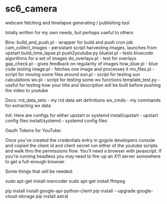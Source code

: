 sc6_camera
==========

webcam fetching and timelapse generating / publishing tool

totally written for my own needs, but perhaps useful to others

Bins:
build_and_push.pl - wrapper for build and push cron job
cam_collect_images - persistant script harvesting images, launches from upstart
build_time_lapse.pl
push2youtube.py
blueist.pl - tests bluecode algorithms for a set of images
do_overlays.pl - test for overlays
gap_check.pl - gives feedback on regularity of images
how_blue.pl - blue code testing
image.pl - fetches one image and processes it
mv_files.pl - script for moving some files around
sun.pl - script for testing sun calculations
wx.pl - script for testing some wx functions
template_test.py - useful for testing how your title and description will be built before pushing the video to youtube

Docs:
rrd_data_sets - my rrd data set definitions
wx_cmds - my commands for extracting wx data

Init:
Here are configs for either upstart or systemd
install/upstart - upstart config files
install/systemd - systemd config files

Oauth Tokens for YouTube:

Once you've created the credentials entry in gogole developers console and copied the client id and client secret run either 
of the youtube scripts and walk thru the permissions flow.  You'll need a browser with javascript.  If you're running headless 
you may need to fire-up an X11 server somewhere to get a full-enough browser

Some things that will be needed:

sudo apt-get install mencoder
sudo apt-get install ffmpeg

pip install install google-api-python-client
pip install --upgrade google-cloud-storage
pip install astral
